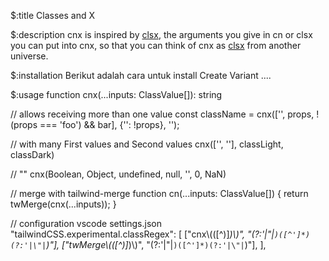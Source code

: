 $:title
Classes and X

$:description
cnx is inspired by <a href="https://www.npmjs.com/package/clsx" target="_blank" class="a_blank">clsx</a>, the arguments you give in cn or clsx you can put into cnx, so that you can think of cnx as <a href="https://www.npmjs.com/package/clsx" target="_blank" class="a_blank">clsx</a> from another universe.

$:installation
Berikut adalah cara untuk install Create Variant ....

$:usage
function cnx(...inputs: ClassValue[]): string

// allows receiving more than one value
  const className = cnx(['', props, !(props === 'foo') && bar], {'': !props}, '');

// with many First values ​​and Second values
  cnx(['', ''], classLight, classDark)

// ""
  cnx(Boolean, Object, undefined, null, '', 0, NaN)

// merge with tailwind-merge
  function cn(...inputs: ClassValue[]) {
    return twMerge(cnx(...inputs));
  }

// configuration vscode settings.json
  "tailwindCSS.experimental.classRegex": [
    ["cnx\\(([^)]*)\\)", "(?:'|\"|`)([^']*)(?:'|\"|`)"],
    ["twMerge\\(([^)]*)\\)", "(?:'|\"|`)([^']*)(?:'|\"|`)"],
  ],